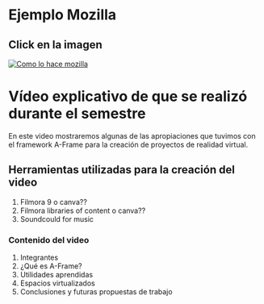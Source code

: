 # Ejemplo Mozilla 

## Click en la imagen

[![Como lo hace mozilla](http://img.youtube.com/vi/kmk43_2dtn0/0.jpg)](http://www.youtube.com/watch?v=kmk43_2dtn0 "Mozilla Example")

# Vídeo explicativo de que se realizó durante el semestre

En este video mostraremos algunas de las apropiaciones que tuvimos con el
framework A-Frame para la creación de proyectos de realidad virtual.

## Herramientas utilizadas para la creación del video

1. Filmora 9 o canva??
2. Filmora libraries of content o canva??
3. Soundcould for music

### Contenido del video

1. Integrantes
2. ¿Qué es A-Frame?
3. Utilidades aprendidas
4. Espacios virtualizados
5. Conclusiones y futuras propuestas de trabajo
